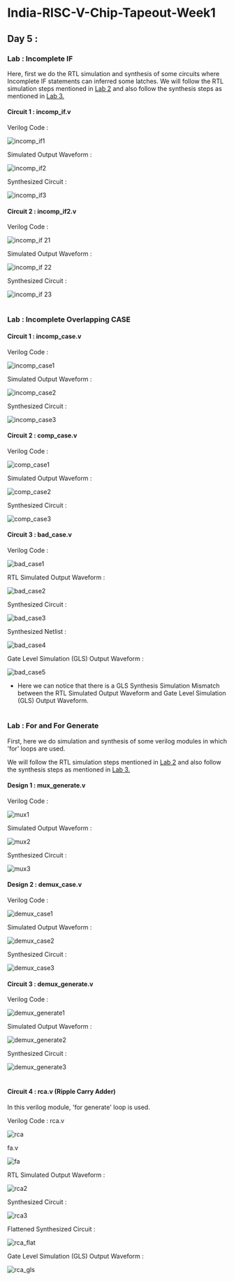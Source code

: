 # India-RISC-V-Chip-Tapeout-Week1

## Day 5 :
### Lab : Incomplete IF

Here, first we do the RTL simulation and synthesis of some circuits where Incomplete IF statements can inferred some latches. 
We will follow the RTL simulation steps mentioned in [Lab 2](https://github.com/sovandeyvlsi/India-RISC-V-Chip-Tapeout/tree/main/Week%201/Day%201#lab-2-d1sk2-l2-lab2--introduction-to-iverilog-gtkwave-part-1) and also follow the synthesis steps as mentioned in [Lab 3.](https://github.com/sovandeyvlsi/India-RISC-V-Chip-Tapeout/tree/main/Week%201/Day%201#lab-3-d1sk4-l1--yosys-1-good-mux)


#### Circuit 1 : incomp_if.v
Verilog Code :

![incomp_if1](https://github.com/user-attachments/assets/1ee9cedb-2e0e-459b-ba57-b6446b103866)


Simulated Output Waveform :

![incomp_if2](https://github.com/user-attachments/assets/cc53c5bd-2ec4-4adb-9b1f-c2750e36797f)


Synthesized Circuit :

![incomp_if3](https://github.com/user-attachments/assets/d1de78ca-346c-4e15-90f8-3d4eea23ab87)




#### Circuit 2 : incomp_if2.v
Verilog Code :


![incomp_if 21](https://github.com/user-attachments/assets/3daaaa5d-5a89-47ec-8021-a8dd99c1a3cf)


Simulated Output Waveform :


![incomp_if 22](https://github.com/user-attachments/assets/ffa514ff-bc72-4acc-98ff-7704b124dccd)


Synthesized Circuit :

![incomp_if 23](https://github.com/user-attachments/assets/0d5ee2d3-e218-48f9-b76b-1f1e36f48c3e)




# 
#  
# 
### Lab : Incomplete Overlapping CASE



#### Circuit 1 : incomp_case.v
Verilog Code :

![incomp_case1](https://github.com/user-attachments/assets/65f4bc8d-5ceb-464d-a50d-dc0b433818fd)


Simulated Output Waveform :

![incomp_case2](https://github.com/user-attachments/assets/5f33a036-0197-481c-b398-42e6b5b5f847)


Synthesized Circuit :

![incomp_case3](https://github.com/user-attachments/assets/dbe44dbf-1a54-4c66-9b51-efa4e6c7d483)


#### Circuit 2 : comp_case.v
Verilog Code :

![comp_case1](https://github.com/user-attachments/assets/4040e7f5-8a2b-4c95-a84c-744beb687501)


Simulated Output Waveform :


![comp_case2](https://github.com/user-attachments/assets/db36f701-e805-4b91-9f50-34cfae60d738)


Synthesized Circuit :

![comp_case3](https://github.com/user-attachments/assets/7a5dcd49-1432-4672-8a05-98f20f224d0b)



#### Circuit 3 : bad_case.v
Verilog Code :

![bad_case1](https://github.com/user-attachments/assets/fd33e2f5-d089-47d8-9a67-14e3c53d7eaa)


RTL Simulated Output Waveform :


![bad_case2](https://github.com/user-attachments/assets/cf1efc8c-fa60-4650-a991-5a59202ec712)


Synthesized Circuit :


![bad_case3](https://github.com/user-attachments/assets/be64ca0d-6bc9-4fe8-8476-bdfe795eab28)


Synthesized Netlist :


![bad_case4](https://github.com/user-attachments/assets/c615a6bc-c02f-4ecb-9625-21392b961493)


Gate Level Simulation (GLS) Output Waveform :


![bad_case5](https://github.com/user-attachments/assets/9261b121-e7ae-4791-9c54-b5d578b6aa23)


* Here we can notice that there is a  GLS Synthesis Simulation Mismatch between the RTL Simulated Output Waveform and Gate Level Simulation (GLS) Output Waveform.




# 
#  
# 

### Lab : For and For Generate

First, here we do simulation and synthesis of some verilog modules in which 'for' loops are used.

We will follow the RTL simulation steps mentioned in [Lab 2](https://github.com/sovandeyvlsi/India-RISC-V-Chip-Tapeout/tree/main/Week%201/Day%201#lab-2-d1sk2-l2-lab2--introduction-to-iverilog-gtkwave-part-1) and also follow the synthesis steps as mentioned in [Lab 3.](https://github.com/sovandeyvlsi/India-RISC-V-Chip-Tapeout/tree/main/Week%201/Day%201#lab-3-d1sk4-l1--yosys-1-good-mux)



#### Design 1 : mux_generate.v
Verilog Code :

![mux1](https://github.com/user-attachments/assets/4cd13039-dc42-488f-b560-228e8eef6a7c)


Simulated Output Waveform :

![mux2](https://github.com/user-attachments/assets/961dcab2-8e30-4388-8d51-2208967bb5ca)


Synthesized Circuit :

![mux3](https://github.com/user-attachments/assets/755d8b0c-892a-41e7-9dc9-e6ca6904806e)



#### Design 2 : demux_case.v
Verilog Code :

![demux_case1](https://github.com/user-attachments/assets/fea575b9-7a22-4c70-832b-78190006204c)


Simulated Output Waveform :

![demux_case2](https://github.com/user-attachments/assets/61b2b87d-dd32-4817-954a-9380b37b1555)


Synthesized Circuit :


![demux_case3](https://github.com/user-attachments/assets/eab1b40e-3cb7-4c96-b8ee-2cf7828c1066)



#### Circuit 3 : demux_generate.v
Verilog Code :

![demux_generate1](https://github.com/user-attachments/assets/774a6f36-8fbc-454b-b07c-799dd1f8b90b)


Simulated Output Waveform :

![demux_generate2](https://github.com/user-attachments/assets/15d18fbe-1279-4be8-8cb5-e8823cc96906)


Synthesized Circuit :

![demux_generate3](https://github.com/user-attachments/assets/5d8b26f0-e449-4944-88b0-0968846c1e17)




# 
#  
# 


#### Circuit 4 : rca.v (Ripple Carry Adder)
In this verilog module, 'for generate' loop is used.

Verilog Code :
rca.v

![rca](https://github.com/user-attachments/assets/0c7d071e-726f-4839-b283-b83253994df9)


fa.v


![fa](https://github.com/user-attachments/assets/3447a9f3-08e4-4094-981d-0f8cd29e0684)


RTL Simulated Output Waveform :


![rca2](https://github.com/user-attachments/assets/0128c1b5-460b-4cb4-a976-65869d4bc91d)



Synthesized Circuit :


![rca3](https://github.com/user-attachments/assets/534175dd-d4ea-44c3-94f2-f92662d5d65c)


Flattened Synthesized Circuit :


![rca_flat](https://github.com/user-attachments/assets/d667fcf5-5555-4e99-a34f-ea2d492651c7)


Gate Level Simulation (GLS) Output Waveform :


![rca_gls](https://github.com/user-attachments/assets/c7bd36ed-dfcd-48bf-83c2-0c9b999a457f)






